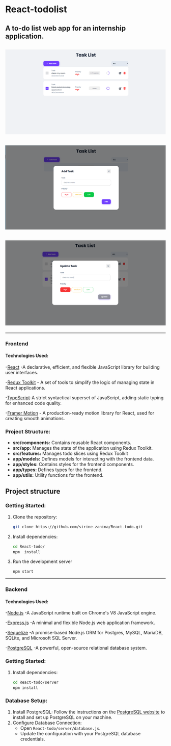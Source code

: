 # React-todolist

## A to-do list web app for an internship application.

## ![todolist](client/public/images/main.png)
## ![todolistadd](client/public/images/addtask.png)
## ![todolistupdate](client/public/images/updatetask.png)

---

### Frontend

#### Technologies Used:

-[React](https://reactjs.org/) -A declarative, efficient, and flexible JavaScript library for building user interfaces.

-[Redux Toolkit](https://redux-toolkit.js.org/) - A set of tools to simplify the logic of managing state in React applications.

-[TypeScript](https://www.typescriptlang.org/)-A strict syntactical superset of JavaScript, adding static typing for enhanced code quality.

-[Framer Motion](https://www.framer.com/motion/) - A production-ready motion library for React, used for creating smooth animations.

### Project Structure:

- **src/components:** Contains reusable React components.
- **src/app:** Manages the state of the application using Redux Toolkit.
- **src/features:** Manages todo slices using Redux Toolkit
- **app/models:** Defines models for interacting with the frontend data.
- **app/styles:** Contains styles for the frontend components.
- **app/types:** Defines types for the frontend.
- **app/utils:** Utility functions for the frontend.

## Project structure

### Getting Started:

1. Clone the repository:
   ```bash
   git clone https://github.com/sirine-zanina/React-todo.git
   ```
2. Install dependencies:
   ```bash
   cd React-todo/
   npm  install
   ```
3. Run the development server
   ```BASH
   npm start
   ```

---

### Backend

#### Technologies Used:

-[Node.js](https://nodejs.org/) -A JavaScript runtime built on Chrome's V8 JavaScript engine.

-[Express.js](https://expressjs.com/) -A minimal and flexible Node.js web application framework.

-[Sequelize](https://sequelize.org/) -A promise-based Node.js ORM for Postgres, MySQL, MariaDB, SQLite, and Microsoft SQL Server.

-[PostgreSQL](https://www.postgresql.org/) -A powerful, open-source relational database system.

### Getting Started:

1. Install dependencies:

   ```bash
   cd React-todo/server
   npm install

   ```

### Database Setup:

1. Install PostgreSQL: Follow the instructions on the [PostgreSQL website](https://www.postgresql.org/download/) to install and set up PostgreSQL on your machine.
2. Configure Database Connection:
   - Open `React-todo/server/database.js`.
   - Update the configuration with your PostgreSQL database credentials.
